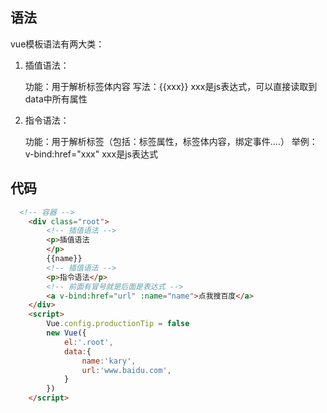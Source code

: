 ## 语法
vue模板语法有两大类：
1. 插值语法：

    功能：用于解析标签体内容
    写法：{{xxx}} xxx是js表达式，可以直接读取到data中所有属性
2. 指令语法：

   功能：用于解析标签（包括：标签属性，标签体内容，绑定事件....）
   举例：v-bind:href="xxx"   xxx是js表达式
## 代码
```html
  <!-- 容器 -->
    <div class="root">
        <!-- 插值语法 -->
        <p>插值语法
        </p>
        {{name}}
        <!-- 插值语法 -->
        <p>指令语法</p>
        <!-- 前面有冒号就是后面是表达式 -->
        <a v-bind:href="url" :name="name">点我搜百度</a>
    </div>
    <script>
        Vue.config.productionTip = false
        new Vue({
            el:'.root',
            data:{
                name:'kary',
                url:'www.baidu.com',
            }
        })
    </script>
```
